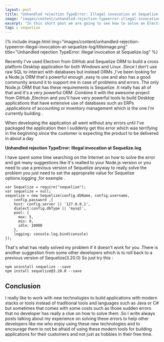 ```yaml
---
layout: post
title: "Unhandled rejection TypeError: Illegal invocation at Sequelize.log"
image: "images/content/unhandled-rejection-typeerror-illegal-invocation-at-sequelize-log/titleimage.png"
excerpt: "In this short post we are going to see how to solve an Electron and Sequelize ORM error,Unhandled rejection TypeError: Illegal invocation at Sequelize.log ."
tags : sequelize
---
```


{% include image.html
       img="images/content/unhandled-rejection-typeerror-illegal-invocation-at-sequelize-log/titleimage.png"
       title="Unhandled rejection TypeError: Illegal invocation at Sequelize.log"
%}

Recently I've used Electron from GitHub and Sequelize ORM to build a cross platform Desktop application for both Windows and Linux .Since I don't use raw SQL to interact with databases but instead ORMs ,I've been looking for a Node.js ORM that's powerful enough ,easy to use and also has a good community around it to support me in case of problems and errors .The only Node.js ORM that has these requirements is Sequelize .It really has all of that and it's a very powerful ORM .Combine it with the awesome project from GitHub ,Electron and you'll have very powerful tools to build Desktop applications that have extensive use of databases such as ERPs ,applications of accounting  or inventory management which is the one I'm currently building .

When developing the application all went without any errors until I've packaged the application then I suddenly get this error which was terrifying in the beginning since the customer is expecting the product to be delivered in about a day

<b> Unhandled rejection TypeError: Illegal invocation at Sequelize.log </b>

I have spent some time searching on the Internet on how to solve the error and got many suggestions like It's realted to your Node.js version or you need to use a previous version of Sequelize anyway to really solve the problem you just need to set the appropraite value for Sequelize options.logging ,for example .


    var Sequelize = require("sequelize");
    var sequelize = null;  
    sequelize = new Sequelize(config.dbName, config.username, 
    	config.password ,{
    	host: config.server || '127.0.0.1',
    	dialect:config.dbType || 'mysql',
	    pool: {
	      max: 5,
	      min: 0,
	      idle: 10000
	    },
	    logging: console.log.bind(console)
	}); 


That's what has really solved my problem if it doesn't work for you .There is another suggestion from some other developers which is to roll back to a previous version of Sequelize(3.20.0) So just try this :

	npm uninstall sequelize --save
	npm install sequelize@3.20.0 --save	



Conclusion
-------------

I really like to work with new technologies to build applications with modern stacks or tools instead of traditional tools and languages such as Java or C# but sometimes that comes with some costs such as those sudden errors that no developer has really a clue on how to solve them .So I write always posts talking about my experience on solving these errors to help other developers like me who enjoy using these new technologies and to encourage them to not be afraid of using these modern tools for building applications for  their customers and not just as hobbies in their free time.   



